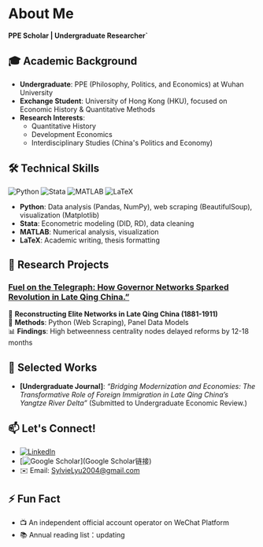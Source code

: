 # About Me
**PPE Scholar | Undergraduate Researcher`**  

## 🎓 Academic Background  
- **Undergraduate**: PPE (Philosophy, Politics, and Economics) at Wuhan University  
- **Exchange Student**: University of Hong Kong (HKU), focused on Economic History & Quantitative Methods  
- **Research Interests**:  
  - Quantitative History 
  - Development Economics
  - Interdisciplinary Studies (China's Politics and Economy)  

## 🛠️ Technical Skills  
![Python](https://img.shields.io/badge/python-3670A0?style=flat&logo=python&logoColor=ffdd54)  ![Stata](https://img.shields.io/badge/stata-%231572B6.svg?style=flat&logo=stata&logoColor=white)  ![MATLAB](https://img.shields.io/badge/MATLAB-%230db7ed.svg?style=flat&logo=mathworks&logoColor=white)  ![LaTeX](https://img.shields.io/badge/latex-%23008080.svg?style=flat&logo=latex&logoColor=white)  

- **Python**: Data analysis (Pandas, NumPy), web scraping (BeautifulSoup), visualization (Matplotlib)  
- **Stata**: Econometric modeling (DID, RD), data cleaning  
- **MATLAB**: Numerical analysis, visualization  
- **LaTeX**: Academic writing, thesis formatting 

## 🚀 Research Projects  

### [Fuel on the Telegraph: How Governor Networks Sparked Revolution in Late Qing China.”](https://github.com/yourname/qing-telegraph)  
📝 **Reconstructing Elite Networks in Late Qing China (1881-1911)**  
🔧 **Methods**: Python (Web Scraping), Panel Data Models  
📊 **Findings**: High betweenness centrality nodes delayed reforms by 12-18 months  


## 📝 Selected Works    
- **[Undergraduate Journal]**: *“Bridging Modernization and Economies: The Transformative Role of Foreign Immigration in Late Qing China’s Yangtze River Delta”* (Submitted to Undergraduate Economic Review.)


## 📫 Let's Connect!  
- [![LinkedIn](https://img.shields.io/badge/LinkedIn-0077B5?style=flat&logo=linkedin&logoColor=white)](LinkedIn链接)  
- [![Google Scholar](https://img.shields.io/badge/Google_Scholar-4285F4?style=flat&logo=google-scholar&logoColor=white)](Google Scholar链接)  
- ✉️ Email: SylvieLyu2004@gmail.com  

## ⚡ Fun Fact
- 📺 An independent official account operator on WeChat Platform
- 📚 Annual reading list：updating
